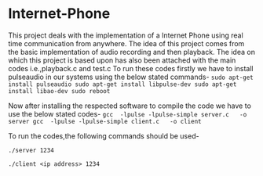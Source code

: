 # Internet-Phone
This project deals with the implementation of a Internet Phone using real time communication from anywhere.
The idea of this project comes from the basic implementation of audio recording and then playback.
The idea on which this project is based upon has also been attached with the main codes i.e.,playback.c and test.c
To run these codes firstly we have to install pulseaudio in our systems using the below stated commands- 
``
sudo apt-get install pulseaudio
sudo apt-get install libpulse-dev
sudo apt-get install libao-dev
sudo reboot
``

Now after installing the respected software to compile the code we have to use the below stated codes-
``
gcc  -lpulse -lpulse-simple server.c   -o  server
gcc  -lpulse -lpulse-simple client.c   -o client
``

To run the codes,the following commands should be used-


`./server 1234`


`./client <ip address> 1234`
